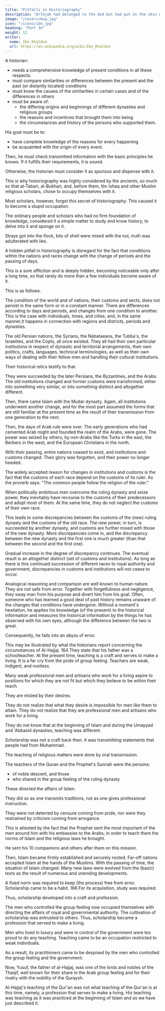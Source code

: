 ```yaml
---
title: "Pitfalls in Historiography"
description: "Arfajah had belonged to the Azd but had put on the skin of the Bajilah so successfully"
image: "/covers/muq.jpg"
icon: "/icons/ibn.jpg"
heading: "Part 3d"
weight: 12
writer:
  name: Ibn Khaldun
  url: https://en.wikipedia.org/wiki/Ibn_Khaldun
---
```



<!-- Lengthy discussion of these mistakes has taken us rather far from the purpose of this work. However, many competent persons and expert historians slipped in connection with such stories and assertions, and they stuck in their minds.
Many weak-minded and uncritical persons learned these things from them, and even
(the competent historians) themselves accepted them without critical investigation,
and thus (strange stories) crept into their material. In consequence, historiography
became nonsensical and confused, and its students fumbled around. Historiography
came to be considered a domain of the common people. Therefore, today, the
scholar in this field needs to know the principles of politics, the (true) nature of
existent things, and the differences among nations, places, and periods with regard
to ways of life, character qualities, customs, sects, schools, and everything else.  -->


A historian:
- needs a comprehensive knowledge of present conditions in all these respects.
- must compare similarities or differences between the present and the past (or distantly located) conditions
- must know the causes of the similarities in certain cases and of the differences in others
- must be aware of:
  - the differing origins and beginnings of different dynasties and religious groups
  - the reasons and incentives that brought them into being
  - the circumstances and history of the persons who supported them.


His goal must be to:
- have complete knowledge of the reasons for every happening
- be acquainted with the origin of every event.

Then, he must check transmitted information with the basic principles he knows. If it fulfills their requirements, it is sound. 

Otherwise, the historian must consider it as spurious and dispense with it. 

This is why historiography was highly considered by the ancients, so much so that at-Tabari, al-Bukhari, and, before them, Ibn Ishaq and other Muslim religious scholars, chose to occupy themselves with it. 

Most scholars, however, forgot this secret of historiography. This caused it to become a stupid occupation. 

The ordinary people and scholars who had no firm foundation of knowledge, considered it a simple matter to study and know history, to delve into it and sponge on it.

Strays got into the flock, bits of shell were mixed with the nut, truth was adulterated with lies.

<!-- 160 -->

A hidden pitfall in historiography is disregard for the fact that conditions within the nations and races change with the change of periods and the passing of days. 

This is a sore affliction and is deeply hidden, becoming noticeable only after a long time, so that rarely do more than a few individuals become aware of it.

This is as follows. 

The condition of the world and of nations, their customs and sects, does not persist in the same form or in a constant manner. There are differences according to days and periods, and changes from one condition to another. This is the case with individuals, times, and cities, and, in the same manner,it happens in connection with regions and districts, periods and dynasties. 

The old Persian nations, the Syrians, the Nabataeans, the Tubba's, the Israelites, and the Copts, all once existed. They all had their own particular institutions in respect of dynastic and territorial arrangements, their own politics,
crafts, languages, technical terminologies, as well as their own ways of dealing with their fellow men and handling their cultural institutions. 

Their historical relics testify to that. 

They were succeeded by the later Persians, the Byzantines, and the Arabs. The old institutions changed and former customs were transformed, either into something very similar, or into something distinct and altogether different.

Then, there came Islam with the Mudar dynasty. Again, all institutions underwent another change, and for the most part assumed the forms that are still familiar at the present time as the result of their transmission from one generation to the next. 


Then, the days of Arab rule were over. The early generations who had cemented Arab might and founded the realm of the Arabs, were gone. The power was seized by others, by non-Arabs like the Turks in the east, the Berbers in the west, and the European Christians in the north. 

With their passing, entire nations ceased to exist, and institutions and customs changed. Their glory was forgotten, and their power no longer heeded.

The widely accepted reason for changes in institutions and customs is the fact that the customs of each race depend on the customs of its ruler. As the proverb says: "The common people follow the religion of the ruler." 

When politically ambitious men overcome the ruling dynasty and seize power, they inevitably have recourse to the customs of their predecessors and adopt most of them. At the same time, they do not neglect the customs of their own race.

This leads to some discrepancies between the customs of the (new) ruling dynasty and the customs of the old race. The new power, in turn, is succeeded by another dynasty, and customs are further mixed with those of the new dynasty. More discrepancies come in, and the discrepancy between the new dynasty and the first one is much greater (than that between the second and the first one). 

Gradual increase in the degree of discrepancy continues. The eventual result is an altogether distinct (set of customs and institutions). As long as there is this continued succession of different races to royal authority and government, discrepancies in customs and institutions will not cease to occur.

Analogical reasoning and comparison are well known to human nature. They are not safe from error. Together with forgetfulness and negligence, they sway man from his purpose and divert him from his goal. Often, someone who has learned a good deal of past history remains unaware of the changes that conditions have undergone. Without a moment's hesitation, he applies his knowledge (of the present) to the historical information and measures the historical information by the things he has observed with his own eyes, although the difference between the two is great.

Consequently, he falls into an abyss of error.

This may be illustrated by what the historians report concerning the circumstances of Al-Hajjaj. 164 They state that his father was a schoolteacher. At the present time, teaching is a craft and serves to make a living. It is a far cry from the pride of group feeling. Teachers are weak, indigent, and rootless. 


Many weak professional men and artisans who work for a living aspire to positions for which they are not fit but which they believe to be within their reach. 

They are misled by their desires.

<!-- , a rope which often slips from their hands and precipitates them into theabyss of ruinous perdition.  -->

They do not realize that what they desire is impossible for men like them to attain. They do not realize that they are professional men and artisans who work for a living. 

They do not know that at the beginning of Islam and during the Umayyad and 'Abbasid dynasties, teaching was
different. 

Scholarship was not a craft back then. It was transmitting statements that people had from Muhammad. 

The teaching of religious matters were done by oral transmission.


<!-- the Book of God -->
The teachers of the Quran and the Prophet's Sunnah were the persons:
- of noble descent, and those
- who shared in the group feeling of the ruling dynasty 

These directed the affairs of Islam.

They did so as one transmits traditions, not as one gives professional instruction. 

<!-- The Qur'an was their Scripture, revealed to the Prophet in their midst. It constituted their guidance, and Islam was their religion, and for it they fought and died. It distinguished them from the other nations and ennobled them. They wished to teach it and make it understandable to the Muslims.  -->

They were not deterred by censure coming from pride, nor were they restrained by criticism coming from arrogance. 

This is attested by the fact that the Prophet sent the most important of the men around him with his embassies to the Arabs, in order to teach them the norms of Islam and the religious laws he brought. 

He sent his 10 companions and others after them on this mission.

Then, Islam became firmly established and securely rooted. Far-off nations accepted Islam at the hands of the Muslims. With the passing of time, the situation of Islam changed. Many new laws were evolved from the (basic) texts as the result of numerous and unending developments. 

A fixed norm was required to keep (the process) free from error. Scholarship came to be a habit. 166 For its acquisition, study was required. 

Thus, scholarship developed into a craft and profession. 

<!-- This will be mentioned in the chapter on scholarship and instruction. 167  -->

The men who controlled the group feeling now occupied themselves with directing the affairs of royal and governmental authority. The cultivation of scholarship was entrusted to others. Thus, scholarship became a profession that served to make a living. 

Men who lived in luxury and were in control of the government were too proud to do any teaching. Teaching came to be an occupation restricted to weak individuals. 

As a result, its practitioners came to be despised by the men who controlled the group feeling and the government.

Now, Yusuf, the father of al-Hajjaj, was one of the lords and nobles of the Thaqif, well known for their share in the Arab group feeling and for their rivalry with the nobility of the Quraysh. 

Al-Hajjaj's teaching of the Qur'an was not what teaching of the Qur'an is at this time, namely, a profession that serves to make a living. His teaching was teaching as it was practiced at the beginning of Islam and as we have just described it.
